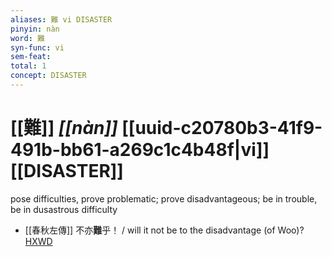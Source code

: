 ```yaml
---
aliases: 難 vi DISASTER
pinyin: nàn
word: 難
syn-func: vi
sem-feat: 
total: 1
concept: DISASTER 
---
```

# [[難]] *[[nàn]]*  [[uuid-c20780b3-41f9-491b-bb61-a269c1c4b48f|vi]] [[DISASTER]]
pose difficulties, prove problematic; prove disadvantageous; be in trouble, be in dusastrous difficulty
 - [[春秋左傳]] 不亦**難**乎！ / will it not be to the disadvantage (of Woo)?[HXWD](https://hxwd.org/textview.html?location=KR1e0001_tls_012-9a.42)